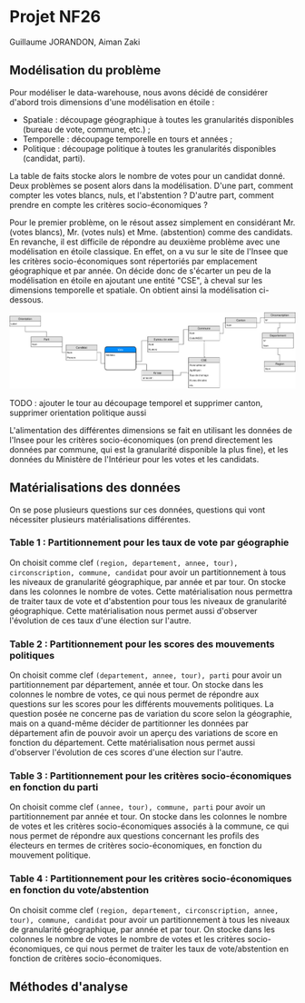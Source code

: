 # Projet NF26
Guillaume JORANDON, Aiman Zaki

## Modélisation du problème

Pour modéliser le data-warehouse, nous avons décidé de considérer d'abord trois dimensions d'une modélisation en étoile :
* Spatiale : découpage géographique à toutes les granularités disponibles (bureau de vote, commune, etc.) ;
* Temporelle : découpage temporelle en tours et années ;
* Politique : découpage politique à toutes les granularités disponibles (candidat, parti).

La table de faits stocke alors le nombre de votes pour un candidat donné. Deux problèmes se posent alors dans la modélisation. D'une part, comment compter les votes blancs, nuls, et l'abstention ? D'autre part, comment prendre en compte les critères socio-économiques ?

Pour le premier problème, on le résout assez simplement en considérant Mr. (votes blancs), Mr. (votes nuls) et Mme. (abstention) comme des candidats. En revanche, il est difficile de répondre au deuxième problème avec une modélisation en étoile classique. En effet, on a vu sur le site de l'Insee que les critères socio-économiques sont répertoriés par emplacement géographique et par année. On décide donc de s'écarter un peu de la modélisation en étoile en ajoutant une entité "CSE", à cheval sur les dimensions temporelle et spatiale. On obtient ainsi la modélisation ci-dessous.

![](mcd.jpg)

TODO : ajouter le tour au découpage temporel et supprimer canton, supprimer orientation politique aussi

L'alimentation des différentes dimensions se fait en utilisant les données de l'Insee pour les critères socio-économiques (on prend directement les données par commune, qui est la granularité disponible la plus fine), et les données du Ministère de l'Intérieur pour les votes et les candidats.

## Matérialisations des données

On se pose plusieurs questions sur ces données, questions qui vont nécessiter plusieurs matérialisations différentes.

### Table 1 : Partitionnement pour les taux de vote par géographie

On choisit comme clef `(region, departement, annee, tour), circonscription, commune, candidat` pour avoir un partitionnement à tous les niveaux de granularité géographique, par année et par tour. On stocke dans les colonnes le nombre de votes. Cette matérialisation nous permettra de traiter taux de vote et d'abstention pour tous les niveaux de granularité géographique. Cette matérialisation nous permet aussi d'observer l'évolution de ces taux d'une élection sur l'autre.

### Table 2 : Partitionnement pour les scores des mouvements politiques

On choisit comme clef `(departement, annee, tour), parti` pour avoir un partitionnement par département, année et tour. On stocke dans les colonnes le nombre de votes, ce qui nous permet de répondre aux questions sur les scores pour les différents mouvements politiques. La question posée ne concerne pas de variation du score selon la géographie, mais on a quand-même décider de partitionner les données par département afin de pouvoir avoir un aperçu des variations de score en fonction du département. Cette matérialisation nous permet aussi d'observer l'évolution de ces scores d'une élection sur l'autre.

### Table 3 : Partitionnement pour les critères socio-économiques en fonction du parti

On choisit comme clef `(annee, tour), commune, parti` pour avoir un partitionnement par année et tour. On stocke dans les colonnes le nombre de votes et les critères socio-économiques associés à la commune, ce qui nous permet de répondre aux questions concernant les profils des électeurs en termes de critères socio-économiques, en fonction du mouvement politique.

### Table 4 : Partitionnement pour les critères socio-économiques en fonction du vote/abstention

On choisit comme clef `(region, departement, circonscription, annee, tour), commune, candidat` pour avoir un partitionnement à tous les niveaux de granularité géographique, par année et par tour. On stocke dans les colonnes le nombre de votes le nombre de votes et les critères socio-économiques, ce qui nous permet de traiter les taux de vote/abstention en fonction de critères socio-économiques.

## Méthodes d'analyse
